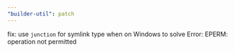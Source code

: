```yaml
---
"builder-util": patch
---
```


fix: use `junction` for symlink type when on Windows to solve Error: EPERM: operation not permitted

